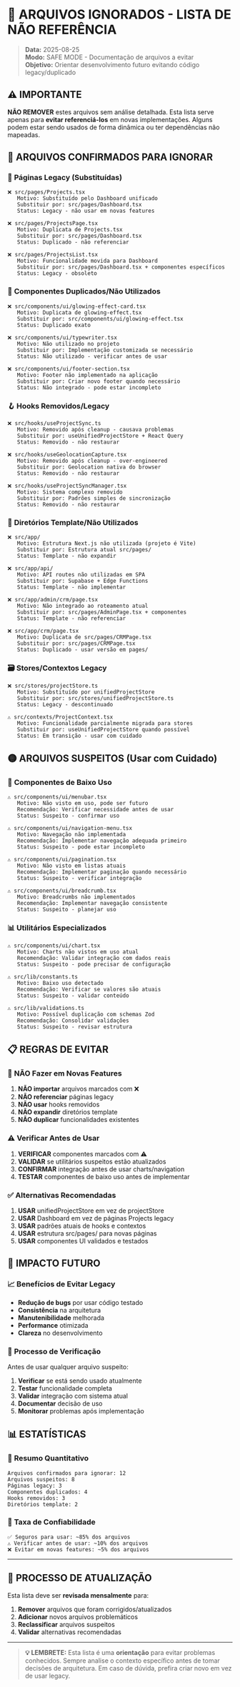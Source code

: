 # 🚫 ARQUIVOS IGNORADOS - LISTA DE NÃO REFERÊNCIA

> **Data:** 2025-08-25  
> **Modo:** SAFE MODE - Documentação de arquivos a evitar  
> **Objetivo:** Orientar desenvolvimento futuro evitando código legacy/duplicado

## ⚠️ IMPORTANTE

**NÃO REMOVER** estes arquivos sem análise detalhada. Esta lista serve apenas para **evitar referenciá-los** em novas implementações. Alguns podem estar sendo usados de forma dinâmica ou ter dependências não mapeadas.

## 🔴 ARQUIVOS CONFIRMADOS PARA IGNORAR

### 📄 **Páginas Legacy (Substituídas)**
```
❌ src/pages/Projects.tsx
   Motivo: Substituído pelo Dashboard unificado
   Substituir por: src/pages/Dashboard.tsx
   Status: Legacy - não usar em novas features

❌ src/pages/ProjectsPage.tsx
   Motivo: Duplicata de Projects.tsx
   Substituir por: src/pages/Dashboard.tsx
   Status: Duplicado - não referenciar

❌ src/pages/ProjectsList.tsx
   Motivo: Funcionalidade movida para Dashboard
   Substituir por: src/pages/Dashboard.tsx + componentes específicos
   Status: Legacy - obsoleto
```

### 🧩 **Componentes Duplicados/Não Utilizados**
```
❌ src/components/ui/glowing-effect-card.tsx
   Motivo: Duplicata de glowing-effect.tsx
   Substituir por: src/components/ui/glowing-effect.tsx
   Status: Duplicado exato

❌ src/components/ui/typewriter.tsx
   Motivo: Não utilizado no projeto
   Substituir por: Implementação customizada se necessário
   Status: Não utilizado - verificar antes de usar

❌ src/components/ui/footer-section.tsx
   Motivo: Footer não implementado na aplicação
   Substituir por: Criar novo footer quando necessário
   Status: Não integrado - pode estar incompleto
```

### 🪝 **Hooks Removidos/Legacy**
```
❌ src/hooks/useProjectSync.ts
   Motivo: Removido após cleanup - causava problemas
   Substituir por: useUnifiedProjectStore + React Query
   Status: Removido - não restaurar

❌ src/hooks/useGeolocationCapture.tsx
   Motivo: Removido após cleanup - over-engineered
   Substituir por: Geolocation nativa do browser
   Status: Removido - não restaurar

❌ src/hooks/useProjectSyncManager.tsx
   Motivo: Sistema complexo removido
   Substituir por: Padrões simples de sincronização
   Status: Removido - não restaurar
```

### 📁 **Diretórios Template/Não Utilizados**
```
❌ src/app/
   Motivo: Estrutura Next.js não utilizada (projeto é Vite)
   Substituir por: Estrutura atual src/pages/
   Status: Template - não expandir

❌ src/app/api/
   Motivo: API routes não utilizadas em SPA
   Substituir por: Supabase + Edge Functions
   Status: Template - não implementar

❌ src/app/admin/crm/page.tsx
   Motivo: Não integrado ao roteamento atual
   Substituir por: src/pages/AdminPage.tsx + componentes
   Status: Template - não referenciar

❌ src/app/crm/page.tsx
   Motivo: Duplicata de src/pages/CRMPage.tsx
   Substituir por: src/pages/CRMPage.tsx
   Status: Duplicado - usar versão em pages/
```

### 🗃️ **Stores/Contextos Legacy**
```
❌ src/stores/projectStore.ts
   Motivo: Substituído por unifiedProjectStore
   Substituir por: src/stores/unifiedProjectStore.ts
   Status: Legacy - descontinuado

⚠️ src/contexts/ProjectContext.tsx
   Motivo: Funcionalidade parcialmente migrada para stores
   Substituir por: useUnifiedProjectStore quando possível
   Status: Em transição - usar com cuidado
```

## 🟡 ARQUIVOS SUSPEITOS (Usar com Cuidado)

### 🧩 **Componentes de Baixo Uso**
```
⚠️ src/components/ui/menubar.tsx
   Motivo: Não visto em uso, pode ser futuro
   Recomendação: Verificar necessidade antes de usar
   Status: Suspeito - confirmar uso

⚠️ src/components/ui/navigation-menu.tsx
   Motivo: Navegação não implementada
   Recomendação: Implementar navegação adequada primeiro
   Status: Suspeito - pode estar incompleto

⚠️ src/components/ui/pagination.tsx
   Motivo: Não visto em listas atuais
   Recomendação: Implementar paginação quando necessário
   Status: Suspeito - verificar integração

⚠️ src/components/ui/breadcrumb.tsx
   Motivo: Breadcrumbs não implementados
   Recomendação: Implementar navegação consistente
   Status: Suspeito - planejar uso
```

### 📊 **Utilitários Especializados**
```
⚠️ src/components/ui/chart.tsx
   Motivo: Charts não vistos em uso atual
   Recomendação: Validar integração com dados reais
   Status: Suspeito - pode precisar de configuração

⚠️ src/lib/constants.ts
   Motivo: Baixo uso detectado
   Recomendação: Verificar se valores são atuais
   Status: Suspeito - validar conteúdo

⚠️ src/lib/validations.ts
   Motivo: Possível duplicação com schemas Zod
   Recomendação: Consolidar validações
   Status: Suspeito - revisar estrutura
```

## 📋 REGRAS DE EVITAR

### 🚫 **NÃO Fazer em Novas Features**
1. **NÃO importar** arquivos marcados com ❌
2. **NÃO referenciar** páginas legacy
3. **NÃO usar** hooks removidos
4. **NÃO expandir** diretórios template
5. **NÃO duplicar** funcionalidades existentes

### ⚠️ **Verificar Antes de Usar**
1. **VERIFICAR** componentes marcados com ⚠️
2. **VALIDAR** se utilitários suspeitos estão atualizados
3. **CONFIRMAR** integração antes de usar charts/navigation
4. **TESTAR** componentes de baixo uso antes de implementar

### ✅ **Alternativas Recomendadas**
1. **USAR** unifiedProjectStore em vez de projectStore
2. **USAR** Dashboard em vez de páginas Projects legacy
3. **USAR** padrões atuais de hooks e contextos
4. **USAR** estrutura src/pages/ para novas páginas
5. **USAR** componentes UI validados e testados

## 🎯 IMPACTO FUTURO

### 📈 **Benefícios de Evitar Legacy**
- **Redução de bugs** por usar código testado
- **Consistência** na arquitetura
- **Manutenibilidade** melhorada
- **Performance** otimizada
- **Clareza** no desenvolvimento

### 🔄 **Processo de Verificação**
Antes de usar qualquer arquivo suspeito:
1. **Verificar** se está sendo usado atualmente
2. **Testar** funcionalidade completa
3. **Validar** integração com sistema atual
4. **Documentar** decisão de uso
5. **Monitorar** problemas após implementação

## 📊 ESTATÍSTICAS

### 🔢 **Resumo Quantitativo**
```
Arquivos confirmados para ignorar: 12
Arquivos suspeitos: 8
Páginas legacy: 3
Componentes duplicados: 4
Hooks removidos: 3
Diretórios template: 2
```

### 🎯 **Taxa de Confiabilidade**
```
✅ Seguros para usar: ~85% dos arquivos
⚠️ Verificar antes de usar: ~10% dos arquivos
❌ Evitar em novas features: ~5% dos arquivos
```

---

## 🔄 PROCESSO DE ATUALIZAÇÃO

Esta lista deve ser **revisada mensalmente** para:
1. **Remover** arquivos que foram corrigidos/atualizados
2. **Adicionar** novos arquivos problemáticos
3. **Reclassificar** arquivos suspeitos
4. **Validar** alternativas recomendadas

---

> **💡 LEMBRETE:** Esta lista é uma **orientação** para evitar problemas conhecidos. Sempre analise o contexto específico antes de tomar decisões de arquitetura. Em caso de dúvida, prefira criar novo em vez de usar legacy.